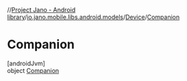 //[Project Jano - Android library](../../../../index.md)/[io.jano.mobile.libs.android.models](../../index.md)/[Device](../index.md)/[Companion](index.md)

# Companion

[androidJvm]\
object [Companion](index.md)
